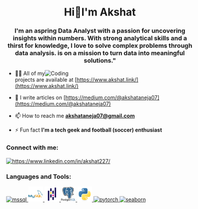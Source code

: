 <h1 align="center">Hi👋I'm Akshat</h1>
<h3 align="center">I'm an aspring Data Analyst with a passion for uncovering insights within numbers. With strong analytical skills and a thirst for knowledge, I love to solve complex problems through data analysis. is on a mission to turn data into meaningful solutions."</h3>
<img align="right" alt="Coding" width="400" src="https://media2.giphy.com/media/v1.Y2lkPTc5MGI3NjExYmM4bXptOXF4aWk3b2RuNTJodXpzYXpwZXJsd29pdHZtcGo0bXF2NiZlcD12MV9pbnRlcm5hbF9naWZfYnlfaWQmY3Q9Zw/3oKIPEqDGUULpEU0aQ/giphy.gif">

- 👨‍💻 All of my projects are available at [https://www.akshat.link/](https://www.akshat.link/)

- 📝 I write articles on [https://medium.com/@akshataneja07](https://medium.com/@akshataneja07)

- 📫 How to reach me **akshataneja07@gmail.com**

- ⚡ Fun fact **I'm a tech geek and football (soccer) enthusiast**

<h3 align="left">Connect with me:</h3>
<p align="left">
<a href="https://linkedin.com/in/https://www.linkedin.com/in/akshat227/" target="blank"><img align="center" src="https://raw.githubusercontent.com/rahuldkjain/github-profile-readme-generator/master/src/images/icons/Social/linked-in-alt.svg" alt="https://www.linkedin.com/in/akshat227/" height="30" width="40" /></a>
</p>

<h3 align="left">Languages and Tools:</h3>
<p align="left"> <a href="https://www.microsoft.com/en-us/sql-server" target="_blank" rel="noreferrer"> <img src="https://www.svgrepo.com/show/303229/microsoft-sql-server-logo.svg" alt="mssql" width="40" height="40"/> </a> <a href="https://www.mysql.com/" target="_blank" rel="noreferrer"> <img src="https://raw.githubusercontent.com/devicons/devicon/master/icons/mysql/mysql-original-wordmark.svg" alt="mysql" width="40" height="40"/> </a> <a href="https://pandas.pydata.org/" target="_blank" rel="noreferrer"> <img src="https://raw.githubusercontent.com/devicons/devicon/2ae2a900d2f041da66e950e4d48052658d850630/icons/pandas/pandas-original.svg" alt="pandas" width="40" height="40"/> </a> <a href="https://www.postgresql.org" target="_blank" rel="noreferrer"> <img src="https://raw.githubusercontent.com/devicons/devicon/master/icons/postgresql/postgresql-original-wordmark.svg" alt="postgresql" width="40" height="40"/> </a> <a href="https://www.python.org" target="_blank" rel="noreferrer"> <img src="https://raw.githubusercontent.com/devicons/devicon/master/icons/python/python-original.svg" alt="python" width="40" height="40"/> </a> <a href="https://pytorch.org/" target="_blank" rel="noreferrer"> <img src="https://www.vectorlogo.zone/logos/pytorch/pytorch-icon.svg" alt="pytorch" width="40" height="40"/> </a> <a href="https://seaborn.pydata.org/" target="_blank" rel="noreferrer"> <img src="https://seaborn.pydata.org/_images/logo-mark-lightbg.svg" alt="seaborn" width="40" height="40"/> </a> </p>
